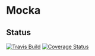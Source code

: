 # Mocka

## Status
[![Travis Build](https://api.travis-ci.org/tomaszdurka/mocka.png)](https://travis-ci.org/tomaszdurka/mocka) [![Coverage Status](https://img.shields.io/coveralls/tomaszdurka/mocka.svg)](https://coveralls.io/r/tomaszdurka/mocka)
